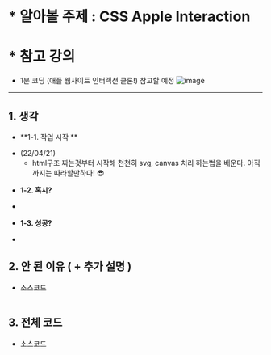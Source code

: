 # \* **알아볼 주제** : CSS Apple Interaction

# \* **참고 강의**

- 1분 코딩 (애플 웹사이트 인터랙션 클론!) 참고할 예정
  ![image](https://user-images.githubusercontent.com/89957988/163922129-4880f463-97fa-4427-8759-9b3a0d2d2e41.png)

---

## 1. 생각

- **1-1. 작업 시작 **

* (22/04/21)
  - html구조 짜는것부터 시작해 천천히 svg, canvas 처리 하는법을 배운다.
    아직까지는 따라할만하다! 😎

- **1-2. 혹시?**

*

- **1-3. 성공?**

*

## 2. 안 된 이유 ( + 추가 설명 )

- 소스코드

```javascript

```

## 3. 전체 코드

- 소스코드

```javascript

```
